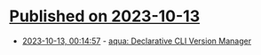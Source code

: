 # [Published on 2023-10-13](index.md)

* [2023-10-13, 00:14:57](https://lobste.rs/s/4qtefb/aqua_declarative_cli_version_manager) - [aqua: Declarative CLI Version Manager](https://aquaproj.github.io/)
